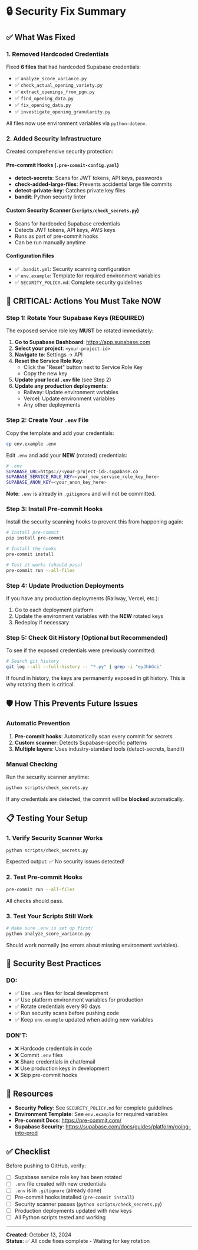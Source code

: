 # 🔒 Security Fix Summary

## ✅ What Was Fixed

### 1. Removed Hardcoded Credentials
Fixed **6 files** that had hardcoded Supabase credentials:
- ✅ `analyze_score_variance.py`
- ✅ `check_actual_opening_variety.py`
- ✅ `extract_openings_from_pgn.py`
- ✅ `find_opening_data.py`
- ✅ `fix_opening_data.py`
- ✅ `investigate_opening_granularity.py`

All files now use environment variables via `python-dotenv`.

### 2. Added Security Infrastructure
Created comprehensive security protection:

#### Pre-commit Hooks (`.pre-commit-config.yaml`)
- **detect-secrets**: Scans for JWT tokens, API keys, passwords
- **check-added-large-files**: Prevents accidental large file commits
- **detect-private-key**: Catches private key files
- **bandit**: Python security linter

#### Custom Security Scanner (`scripts/check_secrets.py`)
- Scans for hardcoded Supabase credentials
- Detects JWT tokens, API keys, AWS keys
- Runs as part of pre-commit hooks
- Can be run manually anytime

#### Configuration Files
- ✅ `.bandit.yml`: Security scanning configuration
- ✅ `env.example`: Template for required environment variables
- ✅ `SECURITY_POLICY.md`: Complete security guidelines

## 🚨 CRITICAL: Actions You Must Take NOW

### Step 1: Rotate Your Supabase Keys (REQUIRED)

The exposed service role key **MUST** be rotated immediately:

1. **Go to Supabase Dashboard**: https://app.supabase.com
2. **Select your project**: `<your-project-id>`
3. **Navigate to**: Settings → API
4. **Reset the Service Role Key**:
   - Click the "Reset" button next to Service Role Key
   - Copy the new key
5. **Update your local `.env` file** (see Step 2)
6. **Update any production deployments**:
   - Railway: Update environment variables
   - Vercel: Update environment variables
   - Any other deployments

### Step 2: Create Your `.env` File

Copy the template and add your credentials:

```bash
cp env.example .env
```

Edit `.env` and add your **NEW** (rotated) credentials:

```bash
# .env
SUPABASE_URL=https://<your-project-id>.supabase.co
SUPABASE_SERVICE_ROLE_KEY=<your_new_service_role_key_here>
SUPABASE_ANON_KEY=<your_anon_key_here>
```

**Note**: `.env` is already in `.gitignore` and will not be committed.

### Step 3: Install Pre-commit Hooks

Install the security scanning hooks to prevent this from happening again:

```bash
# Install pre-commit
pip install pre-commit

# Install the hooks
pre-commit install

# Test it works (should pass)
pre-commit run --all-files
```

### Step 4: Update Production Deployments

If you have any production deployments (Railway, Vercel, etc.):

1. Go to each deployment platform
2. Update the environment variables with the **NEW** rotated keys
3. Redeploy if necessary

### Step 5: Check Git History (Optional but Recommended)

To see if the exposed credentials were previously committed:

```bash
# Search git history
git log --all --full-history -- "*.py" | grep -i "eyJhbGci"
```

If found in history, the keys are permanently exposed in git history. This is why rotating them is critical.

## 🛡️ How This Prevents Future Issues

### Automatic Prevention

1. **Pre-commit hooks**: Automatically scan every commit for secrets
2. **Custom scanner**: Detects Supabase-specific patterns
3. **Multiple layers**: Uses industry-standard tools (detect-secrets, bandit)

### Manual Checking

Run the security scanner anytime:

```bash
python scripts/check_secrets.py
```

If any credentials are detected, the commit will be **blocked** automatically.

## 📋 Testing Your Setup

### 1. Verify Security Scanner Works

```bash
python scripts/check_secrets.py
```

Expected output: ✅ No security issues detected!

### 2. Test Pre-commit Hooks

```bash
pre-commit run --all-files
```

All checks should pass.

### 3. Test Your Scripts Still Work

```bash
# Make sure .env is set up first!
python analyze_score_variance.py
```

Should work normally (no errors about missing environment variables).

## 📖 Security Best Practices

### DO:
- ✅ Use `.env` files for local development
- ✅ Use platform environment variables for production
- ✅ Rotate credentials every 90 days
- ✅ Run security scans before pushing code
- ✅ Keep `env.example` updated when adding new variables

### DON'T:
- ❌ Hardcode credentials in code
- ❌ Commit `.env` files
- ❌ Share credentials in chat/email
- ❌ Use production keys in development
- ❌ Skip pre-commit hooks

## 🔗 Resources

- **Security Policy**: See `SECURITY_POLICY.md` for complete guidelines
- **Environment Template**: See `env.example` for required variables
- **Pre-commit Docs**: https://pre-commit.com/
- **Supabase Security**: https://supabase.com/docs/guides/platform/going-into-prod

## ✅ Checklist

Before pushing to GitHub, verify:

- [ ] Supabase service role key has been rotated
- [ ] `.env` file created with new credentials
- [ ] `.env` is in `.gitignore` (already done)
- [ ] Pre-commit hooks installed (`pre-commit install`)
- [ ] Security scanner passes (`python scripts/check_secrets.py`)
- [ ] Production deployments updated with new keys
- [ ] All Python scripts tested and working

---

**Created**: October 13, 2024  
**Status**: ✅ All code fixes complete - Waiting for key rotation

